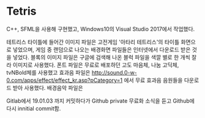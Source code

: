 # Tetris
C++, SFML을 사용해 구현했고, Windows10의 Visual Studio 2017에서 작업했다.

테트리스 타이틀에 들어간 이미지 파일은 고전게임 '아타리 테트리스'의 타이틀 화면으로 넣었으며,
게임 중 랜덤으로 나오는 배경화면 파일들은 인터넷에서 다운로드 받은 것을 넣었다.
블록의 이미지 파일은 구글에 검색해 나온 블럭 파일을 색깔 별로 한 개씩 잘라 이미지로 사용했다.
폰트 파일은 무료로 배포하던 고도 마음체, 나눔 고딕체, tvNBold체를 사용했고
효과음 파일은 http://sound.0-w-0.com/apps/effect/effect_kr.asp?pCategory=1 에서 무료 효과음 음원들을 다운로드 받아 사용했다.
배경음악 파일은 

Gitlab에서 19.01.03 까지 커밋하다가 Github private 무료화 소식을 듣고 Github에 다시 innitial commit함.
